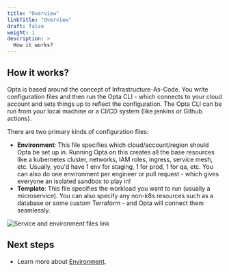```yaml
---
title: "Overview"
linkTitle: "Overview"
draft: false
weight: 1
description: >
  How it works?
---
```


## How it works?

Opta is based around the concept of Infrastructure-As-Code. You write configuration files and then run the Opta CLI -
which connects to your cloud account and sets things up to reflect the configuration. The Opta CLI can be run from your local machine or a CI/CD system (like jenkins or Github actions).

There are two primary kinds of configuration files:

- **Environment**: This file specifies which cloud/account/region should Opta be set up in. Running Opta on this creates all the
  base resources like a kubernetes cluster, networks, IAM roles, ingress, service mesh, etc. Usually, you'd have 1 env for staging, 1 for
  prod, 1 for qa, etc. You can also do one environment per engineer or pull request - which gives everyone an isolated sandbox to play in!
- **Template**: This file specifies the workload you want to run (usually a microservice). You can also specify any non-k8s resources
  such as a database or some custom Terraform - and Opta will connect them seamlessly.

![Service and environment files link](/images/service_environment_files_linking.png)


## Next steps

- Learn more about [Environment](/concepts/environment/).
